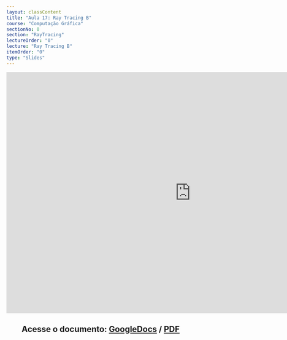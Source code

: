 ```yaml
---
layout: classContent
title: "Aula 17: Ray Tracing B"
course: "Computação Gráfica"
sectionNo: 0
section: "RayTracing"
lectureOrder: "0"
lecture: "Ray Tracing B"
itemOrder: "0"
type: "Slides"
---
```


<iframe src="https://docs.google.com/presentation/d/e/2PACX-1vTi62TQBkLD0dLHv_PWI234_IO7TfxE1FOxwcZD6v8Xn2xJ0rXwd3ooGfuggfWU02CAYGFu1G06aqP9/embed?start=false&loop=false&delayms=3000" frameborder="0" width="960" height="629" allowfullscreen="true" mozallowfullscreen="true" webkitallowfullscreen="true"></iframe>

## &nbsp;&nbsp;&nbsp;&nbsp;&nbsp;&nbsp;&nbsp;&nbsp;Acesse o documento: [GoogleDocs](https://docs.google.com/presentation/d/1sX6F8ct5DKf8dy9TEFZrzM7nINHhRLoB1ePje0GljsQ/) / [PDF](https://drive.google.com/file/d/1JYm_Ova1TZe_tqz30p8zsCmCS-nx--Su/view?usp=sharing)
